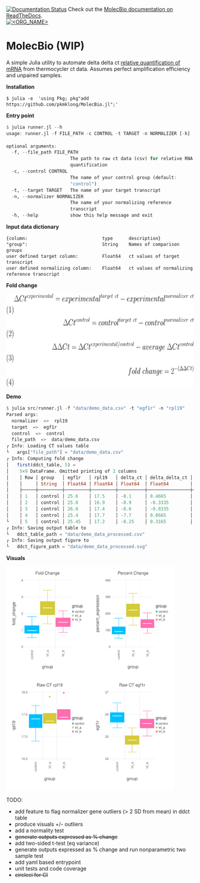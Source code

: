[![Documentation Status](https://readthedocs.org/projects/docs/badge/?version=latest)](https://molecbio.readthedocs.io/en/latest/) Check out the [MolecBio documentation on ReadTheDocs](https://molecbio.readthedocs.io/en/latest/).<br>
[![<ORG_NAME>](https://circleci.com/gh/pkmklong/MolecBio.svg?style=shield)](https://github.com/pkmklong/MolecBio/blob/master/.circleci/config.yml)

# MolecBio (WIP)
A simple Julia utility to automate delta delta ct [relative quantification of mRNA](https://en.wikipedia.org/wiki/Real-time_polymerase_chain_reaction) from thermocycler ct data. Assumes perfect amplification efficiency and unpaired samples.


<b>Installation</b>
```
$ julia -e  'using Pkg; pkg"add https://github.com/pkmklong/MolecBio.jl";'
```

<b>Entry point</b>
```julia
$ julia runner.jl --h
usage: runner.jl -f FILE_PATH -c CONTROL -t TARGET -n NORMALIZER [-h]

optional arguments:
  -f, --file_path FILE_PATH
                        The path to raw ct data (csv) for relative RNA
                        quantification
  -c, --control CONTROL
                        The name of your control group (default:
                        "control")
  -t, --target TARGET   The name of your target transcript
  -n, --normalizer NORMALIZER
                        The name of your normalizing reference
                        transcript
  -h, --help            show this help message and exit
```

<b>Input data dictionary</b>
```
{column:                            type      description}
"group":                            String    Names of comparison groups
user defined target column:         Float64   ct values of target transcript
user defined normalizing column:    Float64   ct values of normalizing reference transcript
```

<b>Fold change</b>

<img src="https://github.com/pkmklong/molecbio/blob/master/images/ddct.svg" height="250"  class="center" title="delta delta CT">


<b>Demo</b>
```julia
$ julia src/runner.jl -f "data/demo_data.csv" -t "egf1r" -n "rpl19" 
Parsed args:
  normalizer  =>  rpl19
  target  =>  egf1r
  control  =>  control
  file_path  =>  data/demo_data.csv
┌ Info: Loading CT values table
└   args["file_path"] = "data/demo_data.csv"
┌ Info: Computing fold change 
│   first(ddct_table, 5) =
│    5×9 DataFrame. Omitted printing of 2 columns
│    │ Row │ group   │ egf1r   │ rpl19   │ delta_ct │ delta_delta_ct │ fold_change │ expression │
│    │     │ String  │ Float64 │ Float64 │ Float64  │ Float64        │ Float64     │ Float64    │
│    ├─────┼─────────┼─────────┼─────────┼──────────┼────────────────┼─────────────┼────────────┤
│    │ 1   │ control │ 25.6    │ 17.5    │ -8.1     │ 0.4665         │ 1.38175     │ 0.00364466 │
│    │ 2   │ control │ 25.8    │ 16.9    │ -8.9     │ -0.3335        │ 0.793609    │ 0.00209331 │
│    │ 3   │ control │ 26.0    │ 17.4    │ -8.6     │ -0.0335        │ 0.977047    │ 0.00257716 │
│    │ 4   │ control │ 25.4    │ 17.7    │ -7.7     │ 0.8665         │ 1.82323     │ 0.00480916 │
└    │ 5   │ control │ 25.45   │ 17.2    │ -8.25    │ 0.3165         │ 1.24531     │ 0.00328475 │
┌ Info: Saving output table to 
└   ddct_table_path = "data/demo_data_processed.csv"
┌ Info: Saving output figure to 
└   ddct_figure_path = "data/demo_data_processed.svg"
```

<b>Visuals</b>

<img src="https://github.com/pkmklong/molecbio/blob/master/images/demo_data_processed.svg" height="600"  class="center" title="Demo visualization">


TODO: 
* add feature to flag normalizer gene outliers (> 2 SD from mean) in ddct table
* produce visuals +/- outliers
* add a normality test
* <s>generate outputs expressed as % change</s>
* add two-sided t-test (eq variance)
* generate outputs expressed as % change and run nonparametric two sample test
* add yaml based entrypoint
* unit tests and code coverage
* <s>circleci for CI</s>
